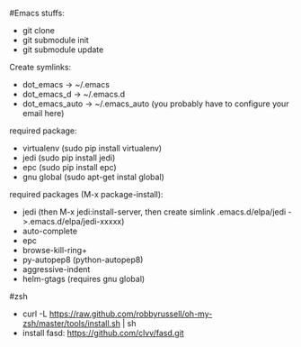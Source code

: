 #Emacs stuffs:

 - git clone
 - git submodule init
 - git submodule update

Create symlinks:

- dot_emacs -> ~/.emacs
- dot\_emacs_d -> ~/.emacs.d
- dot\_emacs\_auto -> ~/.emacs_auto (you probably have to configure your email here)

required package:

- virtualenv (sudo pip install virtualenv)
- jedi (sudo pip install jedi)
- epc (sudo pip install epc)
- gnu global (sudo apt-get instal global)

required packages (M-x package-install):

- jedi (then M-x jedi:install-server, then create simlink .emacs.d/elpa/jedi ->.emacs.d/elpa/jedi-xxxxx)
- auto-complete
- epc
- browse-kill-ring+
- py-autopep8 (python-autopep8)
- aggressive-indent
- helm-gtags (requires gnu global)

#zsh

- curl -L https://raw.github.com/robbyrussell/oh-my-zsh/master/tools/install.sh | sh
- install fasd: https://github.com/clvv/fasd.git
